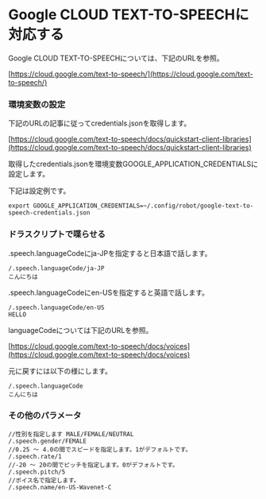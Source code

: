 # Google CLOUD TEXT-TO-SPEECHに対応する

Google CLOUD TEXT-TO-SPEECHについては、下記のURLを参照。

[https://cloud.google.com/text-to-speech/](https://cloud.google.com/text-to-speech/)

### 環境変数の設定

下記のURLの記事に従ってcredentials.jsonを取得します。

[https://cloud.google.com/text-to-speech/docs/quickstart-client-libraries](https://cloud.google.com/text-to-speech/docs/quickstart-client-libraries)

取得したcredentials.jsonを環境変数GOOGLE_APPLICATION_CREDENTIALSに設定します。

下記は設定例です。

```
export GOOGLE_APPLICATION_CREDENTIALS=~/.config/robot/google-text-to-speech-credentials.json
```

### ドラスクリプトで喋らせる

.speech.languageCodeにja-JPを指定すると日本語で話します。

```
/.speech.languageCode/ja-JP
こんにちは
```

.speech.languageCodeにen-USを指定すると英語で話します。

```
/.speech.languageCode/en-US
HELLO
```

languageCodeについては下記のURLを参照。

[https://cloud.google.com/text-to-speech/docs/voices](https://cloud.google.com/text-to-speech/docs/voices)

元に戻すには以下の様にします。

```
/.speech.languageCode
こんにちは
```

### その他のパラメータ

```
//性別を指定します MALE/FEMALE/NEUTRAL
/.speech.gender/FEMALE
//0.25 〜 4.0の間でスピードを指定します。1がデフォルトです。
/.speech.rate/1
//-20 〜 20の間でピッチを指定します。0がデフォルトです。
/.speech.pitch/5
//ボイス名で指定します。
/.speech.name/en-US-Wavenet-C
```
